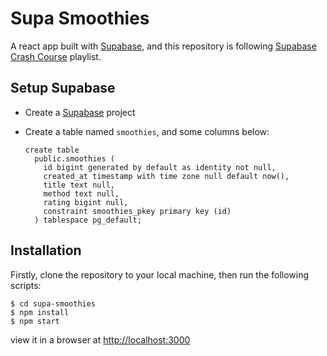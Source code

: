 # Supa Smoothies

A react app built with [Supabase](https://supabase.com/), and this repository is following [Supabase Crash Course](https://www.youtube.com/playlist?list=PL4cUxeGkcC9hUb6sHthUEwG7r9VDPBMKO) playlist.

## Setup Supabase

- Create a [Supabase](https://app.supabase.com/) project

- Create a table named `smoothies`, and some columns below:

  ```postgresql
  create table
    public.smoothies (
      id bigint generated by default as identity not null,
      created_at timestamp with time zone null default now(),
      title text null,
      method text null,
      rating bigint null,
      constraint smoothies_pkey primary key (id)
    ) tablespace pg_default;
  ```
## Installation

Firstly, clone the repository to your local machine, then run the following scripts:

```shell
$ cd supa-smoothies
$ npm install
$ npm start
```

view it in a browser at [http://localhost:3000](http://localhost:3000/)

